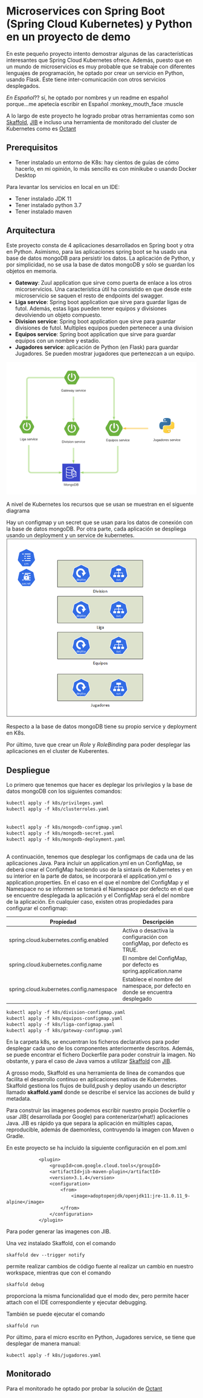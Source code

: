 # Microservices con Spring Boot (Spring Cloud Kubernetes) y Python en un proyecto de demo


En este pequeño proyecto intento demostrar algunas de las características interesantes que Spring Cloud Kubernetes ofrece. Además, puesto que en un mundo de microservicios es muy probable que se trabaje con diferentes lenguajes de programación, he optado por crear un servicio en Python, usando Flask. Éste tiene inter-comunicación con otros servicios desplegados. 

_En Español_??
sí, he optado por nombres y un readme en español porque...me apetecía escribir en Español :monkey_mouth_face :muscle 


A lo largo de este proyecto he logrado probar otras herramientas como son [Skaffold](https://skaffold.dev/), [JIB](https://skaffold.dev/docs/pipeline-stages/builders/jib/) e incluso una herramienta de monitorado del cluster de Kubernetes como es [Octant](https://octant.dev/)



## Prerequisitos ##
- Tener instalado un entorno de K8s: hay cientos de guías de cómo hacerlo, en mi opinión, lo más sencillo es con minikube o usando Docker Desktop

Para levantar los servicios en local en un IDE:

- Tener instalado JDK 11
- Tener instalado python 3.7
- Tener instalado maven

## Arquitectura ##

Este proyecto consta de 4 aplicaciones desarrollados en Spring boot y otra en Python. Asimismo, para las aplicaciones spring boot se ha usado una base de datos mongoDB para persistir los datos. La aplicación de Python, y por simplicidad, no se usa la base de datos mongoDB y sólo se guardan los objetos en memoria.

- **Gateway**: Zuul application que sirve como puerta de enlace a los otros micorservicios. Una característica útil ha consistido en que desde este microservicio se saquen el resto de endpoints del swagger. 
- **Liga service**: Spring boot application que sirve para guardar ligas de futol. Además, estas ligas pueden tener equipos y divisiones devolviendo un objeto compuesto.
- **Division service**: Spring boot application que sirve para guardar divisiones de futol. Multiples equipos pueden pertenecer a una division 
- **Equipos service**: Spring boot application que sirve para guardar equipos con un nombre y estadio. 
- **Jugadores service**: aplicación de Python (en Flask) para guardar Jugadores. Se pueden mostrar jugadores que pertenezcan a un equipo.

<img src="img/architecture_1.png" title="Architecture1">

A nivel de Kubernetes los recursos que se usan se muestran en el siguente diagrama

Hay un configmap y un secret que se usan para los datos de conexión con la base de datos mongoDB. Por otra parte, cada aplicación se despliega usando un deployment y un service de kubernetes. 
<img src="img/architecture_2.png" title="Architecture2">

Respecto a la base de datos mongoDB tiene su propio service y deployment en K8s.

Por último, tuve que crear un _Role_ y _RoleBinding_ para poder desplegar las aplicaciones en el cluster de Kuberentes.


## Despliegue ##

Lo primero que tenemos que hacer es deplegar los privilegios y la base de datos mongoDB con los siguientes comandos:

```
kubectl apply -f k8s/privileges.yaml
kubectl apply -f k8s/clusterroles.yaml


kubectl apply -f k8s/mongodb-configmap.yaml
kubectl apply -f k8s/mongodb-secret.yaml
kubectl apply -f k8s/mongodb-deployment.yaml


```

A continuación, tenemos que desplegar los configmaps de cada una de las aplicaciones Java. Para incluir un application.yml en un ConfigMap, se deberá crear el ConfigMap haciendo uso de la sintaxis de Kubernetes y en su interior en la parte de datos, se incorporará el application.yml o application.properties. En el caso en el que el nombre del ConfigMap y el Namespace no se informen se tomará el Namespace por defecto en el que se encuentre desplegada la aplicación y el ConfigMap será el del nombre de la aplicación. En cualquier caso, existen otras propiedades para configurar el configmap:

| Propiedad | Descripción |
| ------------- | ------------- |
| spring.cloud.kubernetes.config.enabled | Activa o desactiva la configuración con configMap, por defecto es TRUE. |
| spring.cloud.kubernetes.config.name |	El nombre del ConfigMap, por defecto es spring.application.name|
|spring.cloud.kubernetes.config.namespace	|	Establece el nombre del namespace, por defecto en donde se encuentra desplegado|

```
kubectl apply -f k8s/division-configmap.yaml
kubectl apply -f k8s/equipos-configmap.yaml
kubectl apply -f k8s/liga-configmap.yaml
kubectl apply -f k8s/gateway-configmap.yaml

```

En la carpeta k8s, se encuentran los ficheros declarativos para poder desplegar cada uno de los componentes anteriormente descritos. Además, se puede encontrar el fichero Dockerfile para poder construir la imagen. No obstante, y para el caso de Java vamos a utilizar [Skaffold](https://skaffold.dev/) con [JIB](https://skaffold.dev/docs/pipeline-stages/builders/jib/). 

A grosso modo, Skaffold es una herramienta de línea de comandos que facilita el desarrollo continuo en aplicaciones nativas de Kubernetes. Skaffold gestiona los flujos de build,push y deploy usando un descriptor llamado **skaffold.yaml** donde se describe el service las acciones de build y metadata. 

Para construir las imagenes podemos escribir nuestro propio Dockerfile o usar JIB( desarrollada por Google) para contenerizar(what!) aplicaciones Java. JIB es rápido ya que separa la aplicación en múltiples capas, reproducible, además de daemonless, contruyendo la imagen con Maven o Gradle. 

En este proyecto se ha incluido la siguiente configuración en el pom.xml

```
            <plugin>
				<groupId>com.google.cloud.tools</groupId>
				<artifactId>jib-maven-plugin</artifactId>
				<version>3.1.4</version>
				<configuration>
					<from>
						<image>adoptopenjdk/openjdk11:jre-11.0.11_9-alpine</image>
					</from>
				</configuration>
			</plugin>
```

Para poder generar las imagenes con JIB. 

Una vez instalado Skaffold, con el comando 

```
skaffold dev --trigger notify

```
permite realizar cambios de código fuente al realizar un cambio en nuestro workspace, mientras que con el comando

```
skaffold debug

```
proporciona la misma funcionalidad que el modo dev, pero permite hacer attach con el IDE correspondiente y ejecutar debugging.

También se puede ejecutar el comando

```
skaffold run

```

Por último, para el micro escrito en Python, Jugadores service, se tiene que desplegar de manera manual:


```
kubectl apply -f k8s/jugadores.yaml

```


## Monitorado ##

Para el monitorado he optado por probar la solución de [Octant](https://octant.dev/)
